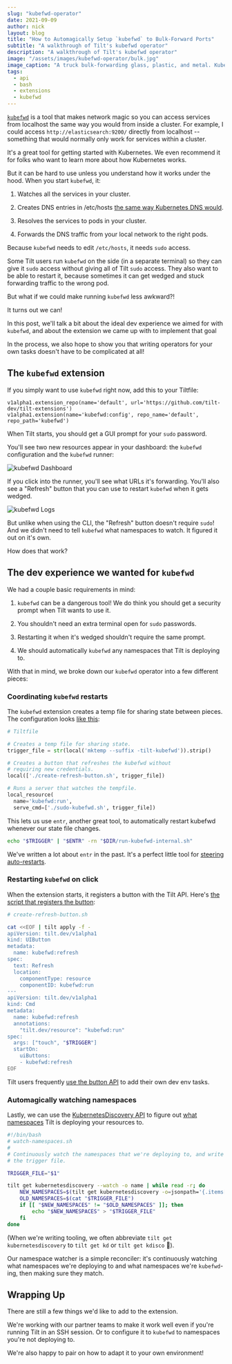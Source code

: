 ```yaml
---
slug: "kubefwd-operator"
date: 2021-09-09
author: nick
layout: blog
title: "How to Automagically Setup `kubefwd` to Bulk-Forward Ports"
subtitle: "A walkthrough of Tilt's kubefwd operator"
description: "A walkthrough of Tilt's kubefwd operator"
image: "/assets/images/kubefwd-operator/bulk.jpg"
image_caption: "A truck bulk-forwarding glass, plastic, and metal. Kubernetes networking isn't trash! From Tilt Dev's field trip to the <a href='https://en.wikipedia.org/wiki/Sunset_Park_Material_Recovery_Facility'>Sunset Park Material Recovery Facility.</a>"
tags:
  - api
  - bash
  - extensions
  - kubefwd
---
```


[`kubefwd`](https://kubefwd.com/) is a tool that makes network magic so
you can access services from localhost the same way you would from inside a
cluster. For example, I could access `http://elasticsearch:9200/` directly from
localhost -- something that would normally only work for services within a cluster.

It's a great tool for getting started with Kubernetes. We even recommend it for
folks who want to learn more about how Kubernetes works.

But it can be hard to use unless you understand how it works under the
hood. When you start `kubefwd`, it:

1) Watches all the services in your cluster.

2) Creates DNS entries in /etc/hosts [the same way Kubernetes DNS would](https://kubernetes.io/docs/concepts/services-networking/dns-pod-service/).

3) Resolves the services to pods in your cluster.

4) Forwards the DNS traffic from your local network to the right pods.

Because `kubefwd` needs to edit `/etc/hosts`, it needs `sudo` access.

Some Tilt users run `kubefwd` on the side (in a separate terminal)
so they can give it `sudo` access without giving all of Tilt `sudo` access.
They also want to be able to restart it, because sometimes it can get wedged
and stuck forwarding traffic to the wrong pod.

But what if we could make running `kubefwd` less awkward?!

It turns out we can! 

In this post, we'll talk a bit about the ideal dev experience we aimed for with
`kubefwd`, and about the extension we came up with to implement that goal

In the process, we also hope to show you that writing operators for your own
tasks doesn't have to be complicated at all!

## The `kubefwd` extension

If you simply want to use `kubefwd` right now, add this to your Tiltfile:

```
v1alpha1.extension_repo(name='default', url='https://github.com/tilt-dev/tilt-extensions')
v1alpha1.extension(name='kubefwd:config', repo_name='default', repo_path='kubefwd')
```

When Tilt starts, you should get a GUI prompt for your `sudo` password.

You'll see two new resources appear in your dashboard: the `kubefwd`
configuration and the `kubefwd` runner:

![kubefwd Dashboard](/assets/images/kubefwd-operator/kubefwd-dashboard.jpg)

If you click into the runner, you'll see what URLs it's forwarding. You'll also
see a "Refresh" button that you can use to restart `kubefwd` when it gets
wedged.

![kubefwd Logs](/assets/images/kubefwd-operator/kubefwd-logs.jpg)

But unlike when using the CLI, the "Refresh" button doesn't require `sudo`! And
we didn't need to tell `kubefwd` what namespaces to watch.  It figured it out on
it's own.

How does that work?

## The dev experience we wanted for `kubefwd`

We had a couple basic requirements in mind:

1. `kubefwd` can be a dangerous tool! We do think you should get a security prompt when Tilt wants to use it.

1. You shouldn't need an extra terminal open for `sudo` passwords.

1. Restarting it when it's wedged shouldn't require the same prompt.

1. We should automatically `kubefwd` any namespaces that Tilt is deploying to.

With that in mind, we broke down our `kubefwd` operator into a few different pieces:

### Coordinating `kubefwd` restarts

The `kubefwd` extension creates a temp file for sharing state between
pieces. The configuration looks [like
this](https://github.com/tilt-dev/tilt-extensions/tree/e43897e7f540b7a5023d87aefe8941ddb3bb8c3a/kubefwd/Tiltfile):

```python
# Tiltfile

# Creates a temp file for sharing state.
trigger_file = str(local('mktemp --suffix -tilt-kubefwd')).strip()

# Creates a button that refreshes the kubefwd without
# requiring new credentials.
local(['./create-refresh-button.sh', trigger_file])

# Runs a server that watches the tempfile.
local_resource(
  name='kubefwd:run',
  serve_cmd=['./sudo-kubefwd.sh', trigger_file])
```

This lets us use `entr`, another great tool, to automatically restart kubefwd
whenever our state file changes.

```bash
echo "$TRIGGER" | "$ENTR" -rn "$DIR/run-kubefwd-internal.sh"
```

We've written a lot about `entr` in the past. It's a perfect little tool for
[steering auto-restarts](https://eradman.com/entrproject).

### Restarting `kubefwd` on click

When the extension starts, it registers a button with the Tilt API. Here's [the
script that registers the
button](https://github.com/tilt-dev/tilt-extensions/tree/e43897e7f540b7a5023d87aefe8941ddb3bb8c3a/kubefwd/create-refresh-button.sh):

```bash
# create-refresh-button.sh

cat <<EOF | tilt apply -f -
apiVersion: tilt.dev/v1alpha1
kind: UIButton
metadata:
  name: kubefwd:refresh
spec:
  text: Refresh
  location:
    componentType: resource
    componentID: kubefwd:run
---
apiVersion: tilt.dev/v1alpha1
kind: Cmd
metadata:
  name: kubefwd:refresh
  annotations:
    "tilt.dev/resource": "kubefwd:run"
spec:
  args: ["touch", "$TRIGGER"]
  startOn:
    uiButtons:
    - kubefwd:refresh
EOF
```

Tilt users frequently [use the button
API](https://blog.tilt.dev/2021/07/08/uibutton-navbar.html) to add their own dev
env tasks.

### Automagically watching namespaces

Lastly, we can use the [KubernetesDiscovery
API](https://api.tilt.dev/kubernetes/kubernetes-discovery-v1alpha1.html) to
figure out [what namespaces](https://github.com/tilt-dev/tilt-extensions/tree/e43897e7f540b7a5023d87aefe8941ddb3bb8c3a/kubefwd/watch-namespaces.sh) Tilt is deploying your resources to.

```bash
#!/bin/bash
# watch-namespaces.sh
#
# Continuously watch the namespaces that we're deploying to, and write them to
# the trigger file.

TRIGGER_FILE="$1"

tilt get kubernetesdiscovery --watch -o name | while read -r; do
    NEW_NAMESPACES=$(tilt get kubernetesdiscovery -o=jsonpath='{.items[*].spec.watches[*].namespace}' | tr -s ' ' '\n' | sort -u)
    OLD_NAMESPACES=$(cat "$TRIGGER_FILE")
    if [[ "$NEW_NAMESPACES" != "$OLD_NAMESPACES" ]]; then
        echo "$NEW_NAMESPACES" > "$TRIGGER_FILE"
    fi
done
```

(When we're writing tooling, we often abbreviate `tilt get kubernetesdiscovery`
to `tilt get kd` or `tilt get kdisco` 🕺).

Our namespace watcher is a simple reconciler: it's continuously watching what
namespaces we're deploying to and what namespaces we're `kubefwd`-ing, then
making sure they match.

## Wrapping Up

There are still a few things we'd like to add to the extension.

We're working with our partner teams to make it work well even if you're running
Tilt in an SSH session. Or to configure it to `kubefwd` to namespaces you're not
deploying to.

We're also happy to pair on how to adapt it to your own environment!
